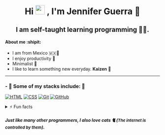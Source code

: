 <h1 align="center">Hi <img src="https://raw.githubusercontent.com/iampavangandhi/iampavangandhi/master/gifs/Hi.gif" width="30px"> , I'm Jennifer Guerra 🚀</h1>
<h2 align="center">I am self-taught learning programming 👩‍💻.</h2>
<h4>About me :shipit: </h4>

- I am from Mexico 🇲🇽🌮
- I enjoy productivity 🎯
- Minimalist 🌿
- I like to learn something new everyday. **Kaizen** 🚀

---

### - 🌱 Some of my stacks include: 🔭

[![HTML](https://img.shields.io/badge/HTML-E34F26?style=flat&logo=html5&logoColor=white&labelColor=transparent)](https://simpleicons.org/icons/html5)
[![CSS](https://img.shields.io/badge/CSS-1572B6?style=flat&logo=css3&logoColor=white&labelColor=transparent)](https://simpleicons.org/icons/css3)
[![Git](https://img.shields.io/badge/Git-F05032?style=flat&logo=git&logoColor=white&labelColor=transparent)](https://simpleicons.org/icons/git)
[![GitHub](https://img.shields.io/badge/GitHub-181717?style=flat&logo=github&logoColor=white&labelColor=transparent)](https://simpleicons.org/icons/github)

<details>
  <summary>⚡️ Fun facts</summary>
  	<ul>
	    <li><b>I am left-handed 🫲</li>
	    <li><b>I really like miniatures 🎨</li>
	    <li><b>I love Japan 🏯🇯🇵</li>
	</ul>
</details>

##### Just like many other programmers, I also love cats 🐈 (<span style="font-size: small;">_The internet is controlled by them_</span>).
